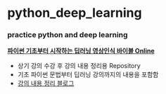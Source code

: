 # python_deep_learning
<h3>practice python and deep learning</h3>

[**파이썬 기초부터 시작하는 딥러닝 영상인식 바이블 Online**](https://fastcampus.co.kr/data_online_dlbible)
  
* 상기 강의 수강 후 강의 내용 정리용 Repository
* 기초 파이썬 문법부터 딥러닝 강의까지의 내용을 포함함
* [강의 내용 정리 블로그](https://sabrine.tistory.com/)
